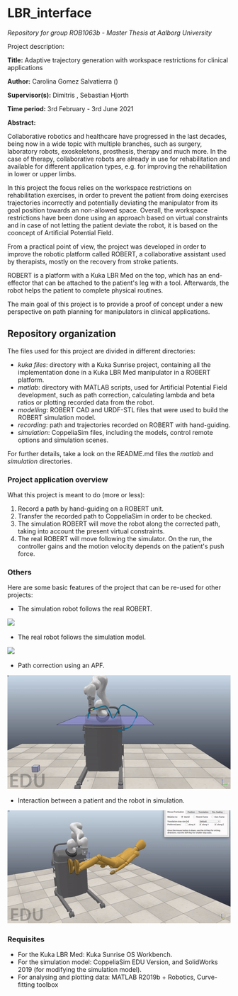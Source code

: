 # LBR_interface #
_Repository for group ROB1063b - Master Thesis at Aalborg University_

Project description:

**Title:** Adaptive trajectory generation with workspace restrictions for clinical applications


**Author:** Carolina Gomez Salvatierra ()


**Supervisor(s):** Dimitris , Sebastian Hjorth


**Time period:** 3rd February - 3rd June 2021


**Abstract:**


Collaborative robotics and healthcare have progressed in the last decades, being now in a wide topic with multiple branches, such as surgery, laboratory robots, exoskeletons, prosthesis, therapy and much more.
In the case of therapy, collaborative robots are already in use for rehabilitation and available for different application types, e.g. for improving the rehabilitation in lower or upper limbs.


In this project the focus relies on the workspace restrictions on rehabilitation exercises, in order to prevent the patient from doing exercises trajectories incorrectly and potentially deviating the manipulator from its goal position towards an non-allowed space.
Overall, the workspace restrictions have been done using an approach based on virtual constraints and in case of not letting the patient deviate the robot, it is based on the cooncept of Artificial Potential Field.


From a practical point of view, the project was developed in order to improve the robotic platform called ROBERT, a collaborative assistant used by therapists, mostly on the recovery from stroke patients.

ROBERT is a platform with a Kuka LBR Med on the top, which has an end-effector that can be attached to the patient's leg with a tool. Afterwards, the robot helps the patient to complete physical routines.


The main goal of this project is to provide a proof of concept  under a new perspective on path planning for manipulators in clinical applications.



## Repository organization ##

The files used for this project are divided in different directories:

* _kuka files_: directory with a Kuka Sunrise project, containing all the implementation done in a Kuka LBR Med manipulator in a ROBERT platform.
* _matlab_: directory with MATLAB scripts, used for Artificial Potential Field development, such as path correction, calculating lambda and beta ratios or plotting recorded data from the robot. 
* _modelling_: ROBERT CAD and URDF-STL files that were used to build the ROBERT simulation model.
* _recording_: path and trajectories recorded on ROBERT with hand-guiding.
* _simulation_: CoppeliaSim files, including the models, control remote options and simulation scenes.



For further details, take a look on the README.md files the _matlab_ and _simulation_ directories.


### Project application overview ###

What this project is meant to do (more or less):

1. Record a path by hand-guiding on a ROBERT unit.
2. Transfer the recorded path to CoppeliaSim in order to be checked.
3. The simulation ROBERT will move the robot along the corrected path, taking into account the present virtual constraints.
4. The real ROBERT will move following the simulator. 
On the run, the controller gains and the motion velocity depends on the patient's push force.


### Others ###


Here are some basic features of the project that can be re-used for other projects:

* The simulation robot follows the real ROBERT.


![](readme/real_moving_moving.gif)


* The real robot follows the simulation model.


![](readme/simulation_moving_real.gif)


* Path correction using an APF.


![](readme/simulator_apf.gif)


* Interaction between a patient and the robot in simulation.


![](readme/manequin_med.gif)



### Requisites ###

* For the Kuka LBR Med: Kuka Sunrise OS Workbench.
* For the simulation model: CoppeliaSim EDU Version, and SolidWorks 2019 (for modifying the simulation model).
* For analysing and plotting data: MATLAB R2019b + Robotics, Curve-fitting toolbox 